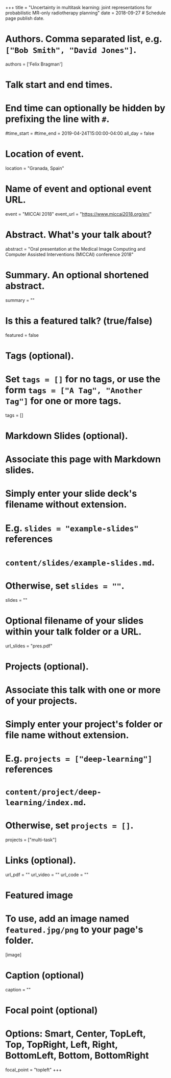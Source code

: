 +++
title = "Uncertainty in multitask learning: joint representations for probabilistic MR-only radiotherapy planning"
date = 2018-09-27 # Schedule page publish date.

# Authors. Comma separated list, e.g. `["Bob Smith", "David Jones"]`.
authors = ['Felix Bragman']

# Talk start and end times.
#   End time can optionally be hidden by prefixing the line with `#`.
#time_start = 
#time_end = 2019-04-24T15:00:00-04:00
all_day = false

# Location of event.
location = "Granada, Spain"

# Name of event and optional event URL.
event = "MICCAI 2018"
event_url = "https://www.miccai2018.org/en/"

# Abstract. What's your talk about?
abstract = "Oral presentation at the Medical Image Computing and Computer Assisted Interventions (MICCAI) conference 2018"

# Summary. An optional shortened abstract.
summary = ""

# Is this a featured talk? (true/false)
featured = false

# Tags (optional).
#   Set `tags = []` for no tags, or use the form `tags = ["A Tag", "Another Tag"]` for one or more tags.
tags = []

# Markdown Slides (optional).
#   Associate this page with Markdown slides.
#   Simply enter your slide deck's filename without extension.
#   E.g. `slides = "example-slides"` references 
#   `content/slides/example-slides.md`.
#   Otherwise, set `slides = ""`.
slides = ""

# Optional filename of your slides within your talk folder or a URL.
url_slides = "pres.pdf"

# Projects (optional).
#   Associate this talk with one or more of your projects.
#   Simply enter your project's folder or file name without extension.
#   E.g. `projects = ["deep-learning"]` references 
#   `content/project/deep-learning/index.md`.
#   Otherwise, set `projects = []`.
projects = ["multi-task"]

# Links (optional).
url_pdf = ""
url_video = ""
url_code = ""

# Featured image
# To use, add an image named `featured.jpg/png` to your page's folder. 
[image]
  # Caption (optional)
  caption = ""

  # Focal point (optional)
  # Options: Smart, Center, TopLeft, Top, TopRight, Left, Right, BottomLeft, Bottom, BottomRight
  focal_point = "topleft"
+++
